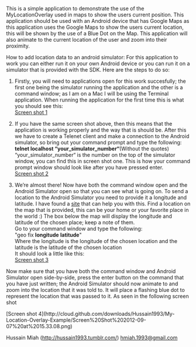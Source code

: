 This is a simple application to demonstrate the use
of the MyLocationOverlay used in maps to show the
users current position. This application should be used with 
an Android device that has Google Maps as this application
uses the Google Maps to show the users current location, this
will be shown by the use of a Blue Dot on the Map. This application will also
animate to the current location of the user and zoom into their
proximity.

How to add location data to an android
simulator:
For this application to work you
can either run it on your own Android
device or you can run it on a simulator that is provided with
the SDK. Here are the steps to do so:
	
1. Firstly, you will need to applications open
for this work succesfully; the first one being the
simulator running the application and the other
is a command window; as I am on a Mac I will be using
the Terminal application. When running the
application for the first time this is what you
should see this:<br/>
[Screen shot 1](http://cloud.github.com/downloads/Hussain1993/My-Location-Overlay-Example/ScreenShot2012-09-07at14.46.36.png)

2. If you have the same screen shot above, then this means that the application is
working properly and the way that is should be. After this we have to create 
a Telenet client and make a connection to the Android simulator, so bring
out your command prompt and type the following:<br/>
<b>telnet localhost “your_simulator_number“</b>(Without the quotes)<br/>
“your_simulator_number“ is the number on the top of the simulator
window, you can find this in screen shot one. This is how your command
prompt window should look like after you have pressed enter.<br/>
[Screen shot 2](http://cloud.github.com/downloads/Hussain1993/My-Location-Overlay-Example/Screen%20Shot%202012-09-07%20at%2015.16.39.png)

3. We’re almost there! Now have both the command window open and the Android Simulator open
so that you can see what is going on. To send a location to the Android Simulator you need to
provide it a longitude and latitude. I have found a <a href="http://www.findlatitudeandlongitude.com/">site</a> that can help you with this.
Find a location on the map that is provided, this can be your home or your favorite place in the world :) The box below the
map will display the longitude and latitude of the chosen place; keep a note of them.<br/>
Go to your command window and type the following:<br/>
"geo fix <b>longitude</b> <b>latitude</b>"<br/>
Where the longitude is the longitude of the chosen location and the latitude is the latitude of the chosen location<br/>
It should look a little like this:<br/>
[Screen shot 3](http://cloud.github.com/downloads/Hussain1993/My-Location-Overlay-Example/Screen%20Shot%202012-09-07%20at%2015.29.02.png) 

<p>Now make sure that you have both the command window and Android Simulator open side-by-side, press the enter
button on the command that you have just written; the Android Simulator should now animate to and 
zoom into the location that it was told to. It will place a flashing blue dot to represent the location that was passed to
it. As seen in the following screen shot</p>
[Screen shot 4](http://cloud.github.com/downloads/Hussain1993/My-Location-Overlay-Example/Screen%20Shot%202012-09-07%20at%2015.33.08.png)


	
Hussain Miah (http://hussain1993.tumblr.com/)
hmiah.1993@gmail.com 